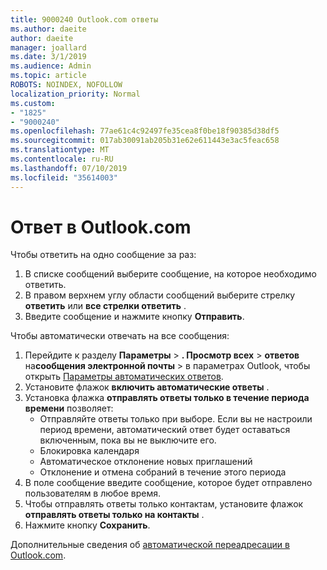 ```yaml
---
title: 9000240 Outlook.com ответы
ms.author: daeite
author: daeite
manager: joallard
ms.date: 3/1/2019
ms.audience: Admin
ms.topic: article
ROBOTS: NOINDEX, NOFOLLOW
localization_priority: Normal
ms.custom:
- "1825"
- "9000240"
ms.openlocfilehash: 77ae61c4c92497fe35cea8f0be18f90385d38df5
ms.sourcegitcommit: 017ab30091ab205b31e62e611443e3ac5feac658
ms.translationtype: MT
ms.contentlocale: ru-RU
ms.lasthandoff: 07/10/2019
ms.locfileid: "35614003"
---
```

# <a name="replying-in-outlookcom"></a>Ответ в Outlook.com

Чтобы ответить на одно сообщение за раз:

1. В списке сообщений выберите сообщение, на которое необходимо ответить.
2. В правом верхнем углу области сообщений выберите стрелку **ответить** или **все стрелки ответить** .
3. Введите сообщение и нажмите кнопку **Отправить**.

Чтобы автоматически отвечать на все сообщения:

1. Перейдите к разделу **Параметры** > **. Просмотр всех** > **ответов** на**сообщения электронной почты** > в параметрах Outlook, чтобы открыть [Параметры автоматических ответов](https://outlook.live.com/mail/options/mail/automaticReplies).
2. Установите флажок **включить автоматические ответы** .
3. Установка флажка **отправлять ответы только в течение периода времени** позволяет:
    - Отправляйте ответы только при выборе. Если вы не настроили период времени, автоматический ответ будет оставаться включенным, пока вы не выключите его.
    - Блокировка календаря
    - Автоматическое отклонение новых приглашений
    - Отклонение и отмена собраний в течение этого периода
4. В поле сообщение введите сообщение, которое будет отправлено пользователям в любое время.
5. Чтобы отправлять ответы только контактам, установите флажок **отправлять ответы только на контакты** .
6. Нажмите кнопку **Сохранить**.

Дополнительные сведения об [автоматической переадресации в Outlook.com](https://support.office.com/article/14614626-9855-48dc-a986-dec81d07b1a0?wt.mc_id=Office_Outlook_com_Alchemy).